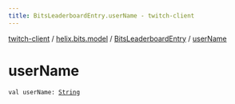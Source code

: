 ```yaml
---
title: BitsLeaderboardEntry.userName - twitch-client
---
```


[twitch-client](../../index.html) / [helix.bits.model](../index.html) / [BitsLeaderboardEntry](index.html) / [userName](./user-name.html)

# userName

`val userName: `[`String`](https://kotlinlang.org/api/latest/jvm/stdlib/kotlin/-string/index.html)
